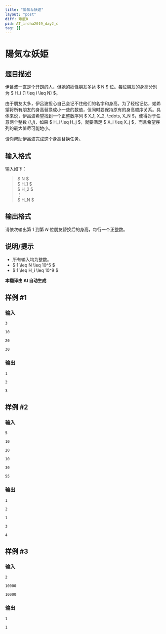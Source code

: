 ```yaml
---
title: "陽気な妖姫"
layout: "post"
diff: 难度0
pid: AT_iroha2019_day2_c
tag: []
---
```


# 陽気な妖姫

## 题目描述

伊吕波一直是个开朗的人，但她的妖怪朋友多达 $ N $ 位。每位朋友的身高分别为 $ H_i (1 \leq i \leq N) $。

由于朋友太多，伊吕波担心自己会记不住他们的名字和身高。为了轻松记忆，她希望将所有朋友的身高替换成小一些的数值，但同时要保持原有的身高顺序关系。具体来说，伊吕波希望找到一个正整数序列 $ X_1, X_2, \cdots, X_N $，使得对于任意两个整数 $(i, j)$，如果 $ H_i \leq H_j $，就要满足 $ X_i \leq X_j $，而且希望序列的最大值尽可能地小。

请你帮助伊吕波完成这个身高替换任务。

## 输入格式

输入如下：

> $ N $  
$ H_1 $  
$ H_2 $  
$\vdots$  
$ H_N $

## 输出格式

请依次输出第 $1$ 到第 $N$ 位朋友替换后的身高，每行一个正整数。

## 说明/提示

- 所有输入均为整数。
- $ 1 \leq N \leq 10^5 $
- $ 1 \leq H_i \leq 10^9 $

 **本翻译由 AI 自动生成**

## 样例 #1

### 输入

```
3
10
20
30
```

### 输出

```
1
2
3
```

## 样例 #2

### 输入

```
5
10
20
10
30
55
```

### 输出

```
1
2
1
3
4
```

## 样例 #3

### 输入

```
2
10000
10000
```

### 输出

```
1
1
```

